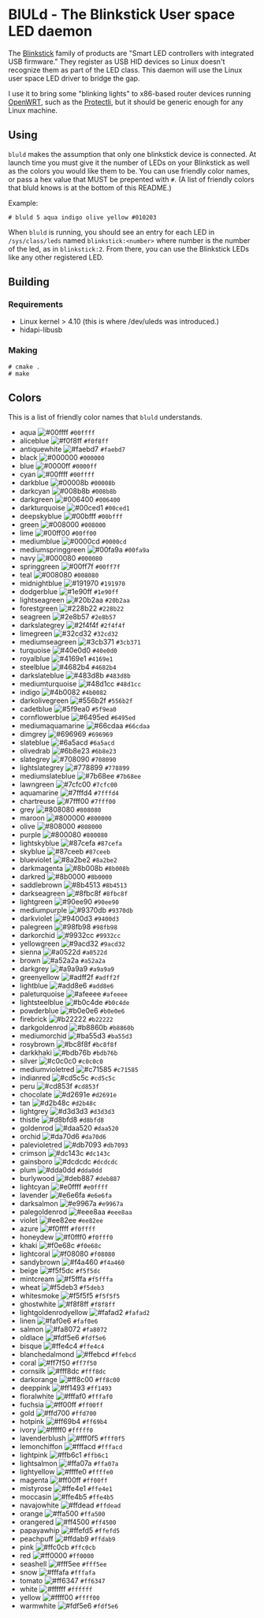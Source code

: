 # BlULd - The Blinkstick User space LED daemon

The [Blinkstick](https://www.blinkstick.com) family of products are "Smart LED controllers with integrated USB
firmware." They register as USB HID devices so Linux doesn't recognize them as part of the LED class.  This daemon will
use the Linux user space LED driver to bridge the gap.

I use it to bring some "blinking lights" to x86-based router devices running [OpenWRT](https://openwrt.org),
such as the [Protectli](https://protectli.com/6-port/), but it should be generic enough for any Linux machine.

## Using

`bluld` makes the assumption that only one blinkstick device is connected. At launch time you must give it the number of
LEDs on your Blinkstick as well as the colors you would like them to be. You can use friendly color names, or pass a hex
value that MUST be prepented with `#`. (A list of friendly colors that bluld knows is at the bottom of this README.)

Example:

```
# bluld 5 aqua indigo olive yellow #010203
```

When `bluld` is running, you should see an entry for each LED in `/sys/class/leds` named `blinkstick:<number>` where
number is the number of the led, as in `blinkstick:2`. From there, you can use the Blinkstick LEDs like any other registered LED.

## Building

### Requirements

* Linux kernel > 4.10 (this is where /dev/uleds was introduced.)
* hidapi-libusb

### Making

```
# cmake .
# make
```

## Colors

This is a list of friendly color names that `bluld` understands.

* aqua ![#00ffff](https://via.placeholder.com/15/00ffff/000000?text=+) `#00ffff`
* aliceblue ![#f0f8ff](https://via.placeholder.com/15/f0f8ff/000000?text=+) `#f0f8ff`
* antiquewhite ![#faebd7](https://via.placeholder.com/15/faebd7/000000?text=+) `#faebd7`
* black ![#000000](https://via.placeholder.com/15/000000/000000?text=+) `#000000`
* blue ![#0000ff](https://via.placeholder.com/15/0000ff/000000?text=+) `#0000ff`
* cyan ![#00ffff](https://via.placeholder.com/15/00ffff/000000?text=+) `#00ffff`
* darkblue ![#00008b](https://via.placeholder.com/15/00008b/000000?text=+) `#00008b`
* darkcyan ![#008b8b](https://via.placeholder.com/15/008b8b/000000?text=+) `#008b8b`
* darkgreen ![#006400](https://via.placeholder.com/15/006400/000000?text=+) `#006400`
* darkturquoise ![#00ced1](https://via.placeholder.com/15/00ced1/000000?text=+) `#00ced1`
* deepskyblue ![#00bfff](https://via.placeholder.com/15/00bfff/000000?text=+) `#00bfff`
* green ![#008000](https://via.placeholder.com/15/008000/000000?text=+) `#008000`
* lime ![#00ff00](https://via.placeholder.com/15/00ff00/000000?text=+) `#00ff00`
* mediumblue ![#0000cd](https://via.placeholder.com/15/0000cd/000000?text=+) `#0000cd`
* mediumspringgreen ![#00fa9a](https://via.placeholder.com/15/00fa9a/000000?text=+) `#00fa9a`
* navy ![#000080](https://via.placeholder.com/15/000080/000000?text=+) `#000080`
* springgreen ![#00ff7f](https://via.placeholder.com/15/00ff7f/000000?text=+) `#00ff7f`
* teal ![#008080](https://via.placeholder.com/15/008080/000000?text=+) `#008080`
* midnightblue ![#191970](https://via.placeholder.com/15/191970/000000?text=+) `#191970`
* dodgerblue ![#1e90ff](https://via.placeholder.com/15/1e90ff/000000?text=+) `#1e90ff`
* lightseagreen ![#20b2aa](https://via.placeholder.com/15/20b2aa/000000?text=+) `#20b2aa`
* forestgreen ![#228b22](https://via.placeholder.com/15/228b22/000000?text=+) `#228b22`
* seagreen ![#2e8b57](https://via.placeholder.com/15/2e8b57/000000?text=+) `#2e8b57`
* darkslategrey ![#2f4f4f](https://via.placeholder.com/15/2f4f4f/000000?text=+) `#2f4f4f`
* limegreen ![#32cd32](https://via.placeholder.com/15/32cd32/000000?text=+) `#32cd32`
* mediumseagreen ![#3cb371](https://via.placeholder.com/15/3cb371/000000?text=+) `#3cb371`
* turquoise ![#40e0d0](https://via.placeholder.com/15/40e0d0/000000?text=+) `#40e0d0`
* royalblue ![#4169e1](https://via.placeholder.com/15/4169e1/000000?text=+) `#4169e1`
* steelblue ![#4682b4](https://via.placeholder.com/15/4682b4/000000?text=+) `#4682b4`
* darkslateblue ![#483d8b](https://via.placeholder.com/15/483d8b/000000?text=+) `#483d8b`
* mediumturquoise ![#48d1cc](https://via.placeholder.com/15/48d1cc/000000?text=+) `#48d1cc`
* indigo ![#4b0082](https://via.placeholder.com/15/4b0082/000000?text=+) `#4b0082`
* darkolivegreen ![#556b2f](https://via.placeholder.com/15/556b2f/000000?text=+) `#556b2f`
* cadetblue ![#5f9ea0](https://via.placeholder.com/15/5f9ea0/000000?text=+) `#5f9ea0`
* cornflowerblue ![#6495ed](https://via.placeholder.com/15/6495ed/000000?text=+) `#6495ed`
* mediumaquamarine ![#66cdaa](https://via.placeholder.com/15/66cdaa/000000?text=+) `#66cdaa`
* dimgrey ![#696969](https://via.placeholder.com/15/696969/000000?text=+) `#696969`
* slateblue ![#6a5acd](https://via.placeholder.com/15/6a5acd/000000?text=+) `#6a5acd`
* olivedrab ![#6b8e23](https://via.placeholder.com/15/6b8e23/000000?text=+) `#6b8e23`
* slategrey ![#708090](https://via.placeholder.com/15/708090/000000?text=+) `#708090`
* lightslategrey ![#778899](https://via.placeholder.com/15/778899/000000?text=+) `#778899`
* mediumslateblue ![#7b68ee](https://via.placeholder.com/15/7b68ee/000000?text=+) `#7b68ee`
* lawngreen ![#7cfc00](https://via.placeholder.com/15/7cfc00/000000?text=+) `#7cfc00`
* aquamarine ![#7fffd4](https://via.placeholder.com/15/7fffd4/000000?text=+) `#7fffd4`
* chartreuse ![#7fff00](https://via.placeholder.com/15/7fff00/000000?text=+) `#7fff00`
* grey ![#808080](https://via.placeholder.com/15/808080/000000?text=+) `#808080`
* maroon ![#800000](https://via.placeholder.com/15/800000/000000?text=+) `#800000`
* olive ![#808000](https://via.placeholder.com/15/808000/000000?text=+) `#808000`
* purple ![#800080](https://via.placeholder.com/15/800080/000000?text=+) `#800080`
* lightskyblue ![#87cefa](https://via.placeholder.com/15/87cefa/000000?text=+) `#87cefa`
* skyblue ![#87ceeb](https://via.placeholder.com/15/87ceeb/000000?text=+) `#87ceeb`
* blueviolet ![#8a2be2](https://via.placeholder.com/15/8a2be2/000000?text=+) `#8a2be2`
* darkmagenta ![#8b008b](https://via.placeholder.com/15/8b008b/000000?text=+) `#8b008b`
* darkred ![#8b0000](https://via.placeholder.com/15/8b0000/000000?text=+) `#8b0000`
* saddlebrown ![#8b4513](https://via.placeholder.com/15/8b4513/000000?text=+) `#8b4513`
* darkseagreen ![#8fbc8f](https://via.placeholder.com/15/8fbc8f/000000?text=+) `#8fbc8f`
* lightgreen ![#90ee90](https://via.placeholder.com/15/90ee90/000000?text=+) `#90ee90`
* mediumpurple ![#9370db](https://via.placeholder.com/15/9370db/000000?text=+) `#9370db`
* darkviolet ![#9400d3](https://via.placeholder.com/15/9400d3/000000?text=+) `#9400d3`
* palegreen ![#98fb98](https://via.placeholder.com/15/98fb98/000000?text=+) `#98fb98`
* darkorchid ![#9932cc](https://via.placeholder.com/15/9932cc/000000?text=+) `#9932cc`
* yellowgreen ![#9acd32](https://via.placeholder.com/15/9acd32/000000?text=+) `#9acd32`
* sienna ![#a0522d](https://via.placeholder.com/15/a0522d/000000?text=+) `#a0522d`
* brown ![#a52a2a](https://via.placeholder.com/15/a52a2a/000000?text=+) `#a52a2a`
* darkgrey ![#a9a9a9](https://via.placeholder.com/15/a9a9a9/000000?text=+) `#a9a9a9`
* greenyellow ![#adff2f](https://via.placeholder.com/15/adff2f/000000?text=+) `#adff2f`
* lightblue ![#add8e6](https://via.placeholder.com/15/add8e6/000000?text=+) `#add8e6`
* paleturquoise ![#afeeee](https://via.placeholder.com/15/afeeee/000000?text=+) `#afeeee`
* lightsteelblue ![#b0c4de](https://via.placeholder.com/15/b0c4de/000000?text=+) `#b0c4de`
* powderblue ![#b0e0e6](https://via.placeholder.com/15/b0e0e6/000000?text=+) `#b0e0e6`
* firebrick ![#b22222](https://via.placeholder.com/15/b22222/000000?text=+) `#b22222`
* darkgoldenrod ![#b8860b](https://via.placeholder.com/15/b8860b/000000?text=+) `#b8860b`
* mediumorchid ![#ba55d3](https://via.placeholder.com/15/ba55d3/000000?text=+) `#ba55d3`
* rosybrown ![#bc8f8f](https://via.placeholder.com/15/bc8f8f/000000?text=+) `#bc8f8f`
* darkkhaki ![#bdb76b](https://via.placeholder.com/15/bdb76b/000000?text=+) `#bdb76b`
* silver ![#c0c0c0](https://via.placeholder.com/15/c0c0c0/000000?text=+) `#c0c0c0`
* mediumvioletred ![#c71585](https://via.placeholder.com/15/c71585/000000?text=+) `#c71585`
* indianred ![#cd5c5c](https://via.placeholder.com/15/cd5c5c/000000?text=+) `#cd5c5c`
* peru ![#cd853f](https://via.placeholder.com/15/cd853f/000000?text=+) `#cd853f`
* chocolate ![#d2691e](https://via.placeholder.com/15/d2691e/000000?text=+) `#d2691e`
* tan ![#d2b48c](https://via.placeholder.com/15/d2b48c/000000?text=+) `#d2b48c`
* lightgrey ![#d3d3d3](https://via.placeholder.com/15/d3d3d3/000000?text=+) `#d3d3d3`
* thistle ![#d8bfd8](https://via.placeholder.com/15/d8bfd8/000000?text=+) `#d8bfd8`
* goldenrod ![#daa520](https://via.placeholder.com/15/daa520/000000?text=+) `#daa520`
* orchid ![#da70d6](https://via.placeholder.com/15/da70d6/000000?text=+) `#da70d6`
* palevioletred ![#db7093](https://via.placeholder.com/15/db7093/000000?text=+) `#db7093`
* crimson ![#dc143c](https://via.placeholder.com/15/dc143c/000000?text=+) `#dc143c`
* gainsboro ![#dcdcdc](https://via.placeholder.com/15/dcdcdc/000000?text=+) `#dcdcdc`
* plum ![#dda0dd](https://via.placeholder.com/15/dda0dd/000000?text=+) `#dda0dd`
* burlywood ![#deb887](https://via.placeholder.com/15/deb887/000000?text=+) `#deb887`
* lightcyan ![#e0ffff](https://via.placeholder.com/15/e0ffff/000000?text=+) `#e0ffff`
* lavender ![#e6e6fa](https://via.placeholder.com/15/e6e6fa/000000?text=+) `#e6e6fa`
* darksalmon ![#e9967a](https://via.placeholder.com/15/e9967a/000000?text=+) `#e9967a`
* palegoldenrod ![#eee8aa](https://via.placeholder.com/15/eee8aa/000000?text=+) `#eee8aa`
* violet ![#ee82ee](https://via.placeholder.com/15/ee82ee/000000?text=+) `#ee82ee`
* azure ![#f0ffff](https://via.placeholder.com/15/f0ffff/000000?text=+) `#f0ffff`
* honeydew ![#f0fff0](https://via.placeholder.com/15/f0fff0/000000?text=+) `#f0fff0`
* khaki ![#f0e68c](https://via.placeholder.com/15/f0e68c/000000?text=+) `#f0e68c`
* lightcoral ![#f08080](https://via.placeholder.com/15/f08080/000000?text=+) `#f08080`
* sandybrown ![#f4a460](https://via.placeholder.com/15/f4a460/000000?text=+) `#f4a460`
* beige ![#f5f5dc](https://via.placeholder.com/15/f5f5dc/000000?text=+) `#f5f5dc`
* mintcream ![#f5fffa](https://via.placeholder.com/15/f5fffa/000000?text=+) `#f5fffa`
* wheat ![#f5deb3](https://via.placeholder.com/15/f5deb3/000000?text=+) `#f5deb3`
* whitesmoke ![#f5f5f5](https://via.placeholder.com/15/f5f5f5/000000?text=+) `#f5f5f5`
* ghostwhite ![#f8f8ff](https://via.placeholder.com/15/f8f8ff/000000?text=+) `#f8f8ff`
* lightgoldenrodyellow ![#fafad2](https://via.placeholder.com/15/fafad2/000000?text=+) `#fafad2`
* linen ![#faf0e6](https://via.placeholder.com/15/faf0e6/000000?text=+) `#faf0e6`
* salmon ![#fa8072](https://via.placeholder.com/15/fa8072/000000?text=+) `#fa8072`
* oldlace ![#fdf5e6](https://via.placeholder.com/15/fdf5e6/000000?text=+) `#fdf5e6`
* bisque ![#ffe4c4](https://via.placeholder.com/15/ffe4c4/000000?text=+) `#ffe4c4`
* blanchedalmond ![#ffebcd](https://via.placeholder.com/15/ffebcd/000000?text=+) `#ffebcd`
* coral ![#ff7f50](https://via.placeholder.com/15/ff7f50/000000?text=+) `#ff7f50`
* cornsilk ![#fff8dc](https://via.placeholder.com/15/fff8dc/000000?text=+) `#fff8dc`
* darkorange ![#ff8c00](https://via.placeholder.com/15/ff8c00/000000?text=+) `#ff8c00`
* deeppink ![#ff1493](https://via.placeholder.com/15/ff1493/000000?text=+) `#ff1493`
* floralwhite ![#fffaf0](https://via.placeholder.com/15/fffaf0/000000?text=+) `#fffaf0`
* fuchsia ![#ff00ff](https://via.placeholder.com/15/ff00ff/000000?text=+) `#ff00ff`
* gold ![#ffd700](https://via.placeholder.com/15/ffd700/000000?text=+) `#ffd700`
* hotpink ![#ff69b4](https://via.placeholder.com/15/ff69b4/000000?text=+) `#ff69b4`
* ivory ![#fffff0](https://via.placeholder.com/15/fffff0/000000?text=+) `#fffff0`
* lavenderblush ![#fff0f5](https://via.placeholder.com/15/fff0f5/000000?text=+) `#fff0f5`
* lemonchiffon ![#fffacd](https://via.placeholder.com/15/fffacd/000000?text=+) `#fffacd`
* lightpink ![#ffb6c1](https://via.placeholder.com/15/ffb6c1/000000?text=+) `#ffb6c1`
* lightsalmon ![#ffa07a](https://via.placeholder.com/15/ffa07a/000000?text=+) `#ffa07a`
* lightyellow ![#ffffe0](https://via.placeholder.com/15/ffffe0/000000?text=+) `#ffffe0`
* magenta ![#ff00ff](https://via.placeholder.com/15/ff00ff/000000?text=+) `#ff00ff`
* mistyrose ![#ffe4e1](https://via.placeholder.com/15/ffe4e1/000000?text=+) `#ffe4e1`
* moccasin ![#ffe4b5](https://via.placeholder.com/15/ffe4b5/000000?text=+) `#ffe4b5`
* navajowhite ![#ffdead](https://via.placeholder.com/15/ffdead/000000?text=+) `#ffdead`
* orange ![#ffa500](https://via.placeholder.com/15/ffa500/000000?text=+) `#ffa500`
* orangered ![#ff4500](https://via.placeholder.com/15/ff4500/000000?text=+) `#ff4500`
* papayawhip ![#ffefd5](https://via.placeholder.com/15/ffefd5/000000?text=+) `#ffefd5`
* peachpuff ![#ffdab9](https://via.placeholder.com/15/ffdab9/000000?text=+) `#ffdab9`
* pink ![#ffc0cb](https://via.placeholder.com/15/ffc0cb/000000?text=+) `#ffc0cb`
* red ![#ff0000](https://via.placeholder.com/15/ff0000/000000?text=+) `#ff0000`
* seashell ![#fff5ee](https://via.placeholder.com/15/fff5ee/000000?text=+) `#fff5ee`
* snow ![#fffafa](https://via.placeholder.com/15/fffafa/000000?text=+) `#fffafa`
* tomato ![#ff6347](https://via.placeholder.com/15/ff6347/000000?text=+) `#ff6347`
* white ![#ffffff](https://via.placeholder.com/15/ffffff/000000?text=+) `#ffffff`
* yellow ![#ffff00](https://via.placeholder.com/15/ffff00/000000?text=+) `#ffff00`
* warmwhite ![#fdf5e6](https://via.placeholder.com/15/fdf5e6/000000?text=+) `#fdf5e6`
